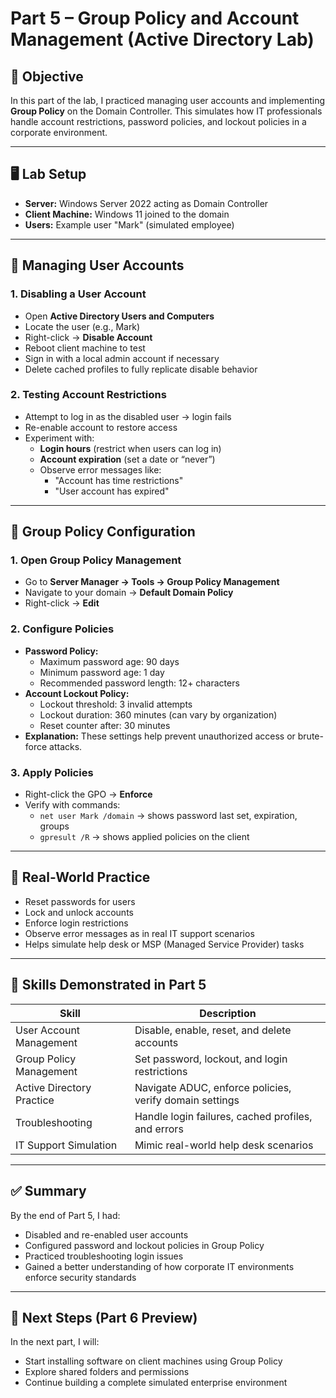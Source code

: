 # Part 5 – Group Policy and Account Management (Active Directory Lab)

## 🎯 Objective
In this part of the lab, I practiced managing user accounts and implementing **Group Policy** on the Domain Controller. This simulates how IT professionals handle account restrictions, password policies, and lockout policies in a corporate environment.

---

## 🖥️ Lab Setup
- **Server:** Windows Server 2022 acting as Domain Controller
- **Client Machine:** Windows 11 joined to the domain
- **Users:** Example user "Mark" (simulated employee)

---

## 🔧 Managing User Accounts

### 1. Disabling a User Account
- Open **Active Directory Users and Computers**
- Locate the user (e.g., Mark)
- Right-click → **Disable Account**
- Reboot client machine to test
- Sign in with a local admin account if necessary
- Delete cached profiles to fully replicate disable behavior

### 2. Testing Account Restrictions
- Attempt to log in as the disabled user → login fails
- Re-enable account to restore access
- Experiment with:
  - **Login hours** (restrict when users can log in)
  - **Account expiration** (set a date or “never”)
  - Observe error messages like:
    - "Account has time restrictions"
    - "User account has expired"

---

## 🔧 Group Policy Configuration

### 1. Open Group Policy Management
- Go to **Server Manager → Tools → Group Policy Management**
- Navigate to your domain → **Default Domain Policy**
- Right-click → **Edit**

### 2. Configure Policies
- **Password Policy:**
  - Maximum password age: 90 days
  - Minimum password age: 1 day
  - Recommended password length: 12+ characters
- **Account Lockout Policy:**
  - Lockout threshold: 3 invalid attempts
  - Lockout duration: 360 minutes (can vary by organization)
  - Reset counter after: 30 minutes
- **Explanation:** These settings help prevent unauthorized access or brute-force attacks.

### 3. Apply Policies
- Right-click the GPO → **Enforce**
- Verify with commands:
  - `net user Mark /domain` → shows password last set, expiration, groups
  - `gpresult /R` → shows applied policies on the client

---

## 🔐 Real-World Practice
- Reset passwords for users
- Lock and unlock accounts
- Enforce login restrictions
- Observe error messages as in real IT support scenarios
- Helps simulate help desk or MSP (Managed Service Provider) tasks

---

## 🧠 Skills Demonstrated in Part 5

| Skill | Description |
|-------|-------------|
| User Account Management | Disable, enable, reset, and delete accounts |
| Group Policy Management | Set password, lockout, and login restrictions |
| Active Directory Practice | Navigate ADUC, enforce policies, verify domain settings |
| Troubleshooting | Handle login failures, cached profiles, and errors |
| IT Support Simulation | Mimic real-world help desk scenarios |

---

## ✅ Summary
By the end of Part 5, I had:
- Disabled and re-enabled user accounts
- Configured password and lockout policies in Group Policy
- Practiced troubleshooting login issues
- Gained a better understanding of how corporate IT environments enforce security standards

---

## 🚀 Next Steps (Part 6 Preview)
In the next part, I will:
- Start installing software on client machines using Group Policy
- Explore shared folders and permissions
- Continue building a complete simulated enterprise environment
